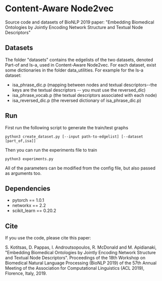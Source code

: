 # Content-Aware Node2vec
Source code and datasets of BioNLP 2019 paper: "Embedding Biomedical Ontologies by Jointly Encoding Network Structure and Textual Node Descriptors"

## Datasets
The folder "datasets" contains the edgelists of the two datasets, denoted Part-of and Is-a, used
in Content-Aware Node2vec. For each dataset, exist some dictionaries in the folder data_utilities.
For example for the Is-a dataset:
* isa_phrase_dic.p (mapping between nodes and textual descriptors--the keys are the textual descriptors -- you must use the reversed_dic)
* isa_phrase_vocab.p (the textual descriptors associated with each node)
* isa_reversed_dic.p (the reversed dictionary of isa_phrase_dic.p)

## Run
First run the following script to generate the train/test graphs

    python3 create_dataset.py [--input path-to-edgelist] [--dataset [part_of,isa]]

Then you can run the experiments file to train
    
    python3 experiments.py
   
All of the parameters can be modified from the config file, but also passed as arguments too.

## Dependencies

* pytorch == 1.0.1
* networkx == 2.2
* scikit_learn == 0.20.2

## Cite
If you use the code, please cite this paper:

S. Kotitsas, D. Pappas, I. Androutsopoulos, R. McDonald and M. Apidianaki, 
"Embedding Biomedical Ontologies by Jointly Encoding Network Structure and Textual Node Descriptors". 
Proceedings of the 18th Workshop on Biomedical Natural Language Processing (BioNLP 2019) of the 57th Annual Meeting of the Association for Computational Linguistics (ACL 2019), Florence, Italy, 2019.